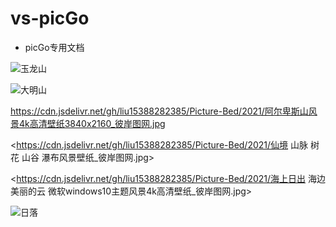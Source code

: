 # vs-picGo

* picGo专用文档

![玉龙山](https://cdn.jsdelivr.net/gh/liu15388282385/Picture-Bed/2021/玉龙山.jpg)

![大明山](https://cdn.jsdelivr.net/gh/liu15388282385/Picture-Bed/2021/大明山.jpg)

<https://cdn.jsdelivr.net/gh/liu15388282385/Picture-Bed/2021/阿尔卑斯山风景4k高清壁纸3840x2160_彼岸图网.jpg>

<https://cdn.jsdelivr.net/gh/liu15388282385/Picture-Bed/2021/仙境 山脉 树 花 山谷 瀑布风景壁纸_彼岸图网.jpg>

<https://cdn.jsdelivr.net/gh/liu15388282385/Picture-Bed/2021/海上日出 海边 美丽的云 微软windows10主题风景4k高清壁纸_彼岸图网.jpg>

![日落](https://cdn.jsdelivr.net/gh/liu15388282385/Picture-Bed/2021/日落.jpg)